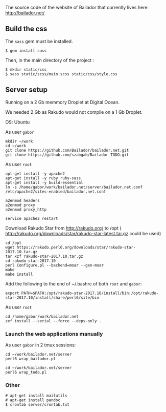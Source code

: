 The source code of the website of Bailador that currently lives here: http://bailador.net/

## Build the css

The `sass` gem must be installed.
```
$ gem install sass
```
Then, in the main directory of the project :
```
$ mkdir static/css
$ sass static/scss/main.scss static/css/style.css
```

## Server setup

Running on a 2 Gb memmory Droplet at Digital Ocean.

We needed 2 Gb as Rakudo would not compile on a 1 Gb Droplet.

OS: Ubuntu


As user `gabor`

```
mkdir ~/work
cd ~/work
git clone https://github.com/Bailador/bailador.net.git
git clone https://github.com/szabgab/Bailador-TODO.git
```

As user `root`

```
apt-get install -y apache2
apt-get install -y ruby ruby-sass
apt-get install -y build-essential
ln -s /home/gabor/work/bailador.net/server/bailador.net.conf /etc/apache2/sites-enabled/bailador.net.conf

a2enmod headers
a2enmod proxy
a2enmod proxy_http

service apache2 restart
```

Download Rakudo Star from http://rakudo.org/ to /opt
( http://rakudo.org/downloads/star/rakudo-star-latest.tar.gz could be used)
```
cd /opt
wget https://rakudo.perl6.org/downloads/star/rakudo-star-2017.10.tar.gz
tar xzf rakudo-star-2017.10.tar.gz
cd rakudo-star-2017.10
perl Configure.pl --backend=moar --gen-moar
make
make install
```

Add the following to the end of ~/.bashrc of both `root` and `gabor`:

```
export PATH=$PATH:/opt/rakudo-star-2017.10/install/bin:/opt/rakudo-star-2017.10/install/share/perl6/site/bin
```

As user `root`

```
cd /home/gabor/work/bailador.net
zef install --serial --force --deps-only .
```

### Launch the web applications manually


As user `gabor` in 2 tmux sessions:

```
cd ~/work/bailador.net/server
perl6 wrap_bailador.pl
```

```
cd ~/work/bailador.net/server
perl6 wrap_todo.pl
```


### Other

```
# apt-get install mailutils
# apt-get install pandoc
$ crontab server/crontab.txt
```
